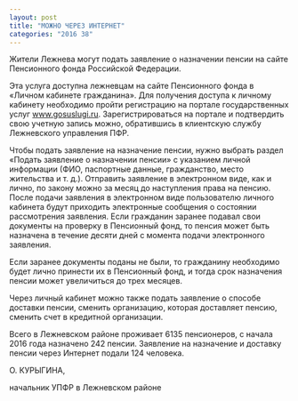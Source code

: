 ```yaml
---
layout: post
title: "МОЖНО ЧЕРЕЗ ИНТЕРНЕТ"
categories: "2016 38"
---
```


Жители Лежнева могут подать заявление о назначении пенсии на сайте Пенсионного фонда Российской Федерации.

Эта услуга доступна лежневцам на сайте Пенсионного фонда в «Личном кабинете гражданина». Для получения доступа к личному кабинету необходимо пройти регистрацию на портале государственных услуг www.gosuslugi.ru. Зарегистрироваться на портале и подтвердить свою учетную запись можно, обратившись в клиентскую службу Лежневского управления ПФР.

Чтобы подать заявление на назначение пенсии, нужно выбрать раздел «Подать заявление о назначении пенсии» с указанием личной информации (ФИО, паспортные данные, гражданство, место жительства и т. д.). Отправить заявление в электронном виде, как и лично, по закону можно за месяц до наступления права на пенсию. После подачи заявления в электронном виде пользователю личного кабинета будут приходить электронные сообщения о состоянии рассмотрения заявления. Если гражданин заранее подавал свои документы на проверку в Пенсионный фонд, то пенсия может быть назначена в течение десяти дней с момента подачи электронного заявления.

Если заранее документы поданы не были, то гражданину необходимо будет лично принести их в Пенсионный фонд, и тогда срок назначения пенсии может увеличиться до трех месяцев.

Через личный кабинет можно также подать заявление о способе доставки пенсии, сменить организацию, которая доставляет пенсию, сменить счет в кредитной организации.

Всего в Лежневском районе проживает 6135 пенсионеров, с начала 2016 года назначено 242 пенсии. Заявление на назначение и доставку пенсии через Интернет подали 124 человека.

О. КУРЫГИНА,

начальник УПФР в Лежневском районе


